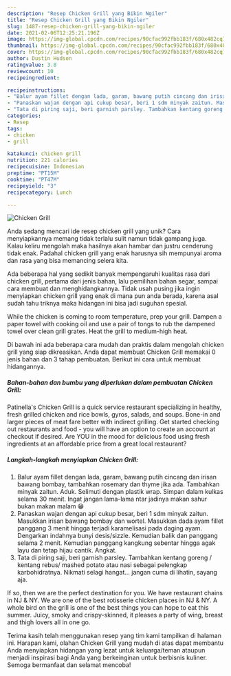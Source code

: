 ```yaml
---
description: "Resep Chicken Grill yang Bikin Ngiler"
title: "Resep Chicken Grill yang Bikin Ngiler"
slug: 1487-resep-chicken-grill-yang-bikin-ngiler
date: 2021-02-06T12:25:21.196Z
image: https://img-global.cpcdn.com/recipes/90cfac992fbb183f/680x482cq70/chicken-grill-foto-resep-utama.jpg
thumbnail: https://img-global.cpcdn.com/recipes/90cfac992fbb183f/680x482cq70/chicken-grill-foto-resep-utama.jpg
cover: https://img-global.cpcdn.com/recipes/90cfac992fbb183f/680x482cq70/chicken-grill-foto-resep-utama.jpg
author: Dustin Hudson
ratingvalue: 3.8
reviewcount: 10
recipeingredient:

recipeinstructions:
- "Balur ayam fillet dengan lada, garam, bawang putih cincang dan irisan bawang bombay, tambahkan rosemary dan thyme jika ada. Tambahkan minyak zaitun. Aduk. Selimuti dengan plastik wrap. Simpan dalam kulkas selama 30 menit. Ingat jangan lama-lama ntar jadinya makan sahur bukan makan malam 😁"
- "Panaskan wajan dengan api cukup besar, beri 1 sdm minyak zaitun. Masukkan irisan bawang bombay dan wortel. Masukkan dada ayam fillet panggang 3 menit hingga terjadi karamelisasi pada daging ayam. Dengarkan indahnya bunyi desis/sizzle. Kemudian balik dan panggang selama 2 menit. Kemudian panggang kangkung sebentar hingga agak layu dan tetap hijau cantik. Angkat."
- "Tata di piring saji, beri garnish parsley. Tambahkan kentang goreng / kentang rebus/ mashed potato atau nasi sebagai pelengkap karbohidratnya. Nikmati selagi hangat... jangan cuma di lihatin, sayang aja."
categories:
- Resep
tags:
- chicken
- grill

katakunci: chicken grill 
nutrition: 221 calories
recipecuisine: Indonesian
preptime: "PT15M"
cooktime: "PT47M"
recipeyield: "3"
recipecategory: Lunch

---
```



![Chicken Grill](https://img-global.cpcdn.com/recipes/90cfac992fbb183f/680x482cq70/chicken-grill-foto-resep-utama.jpg)

Anda sedang mencari ide resep chicken grill yang unik? Cara menyiapkannya memang tidak terlalu sulit namun tidak gampang juga. Kalau keliru mengolah maka hasilnya akan hambar dan justru cenderung tidak enak. Padahal chicken grill yang enak harusnya sih mempunyai aroma dan rasa yang bisa memancing selera kita.

Ada beberapa hal yang sedikit banyak mempengaruhi kualitas rasa dari chicken grill, pertama dari jenis bahan, lalu pemilihan bahan segar, sampai cara membuat dan menghidangkannya. Tidak usah pusing jika ingin menyiapkan chicken grill yang enak di mana pun anda berada, karena asal sudah tahu triknya maka hidangan ini bisa jadi suguhan spesial.

While the chicken is coming to room temperature, prep your grill. Dampen a paper towel with cooking oil and use a pair of tongs to rub the dampened towel over clean grill grates. Heat the grill to medium-high heat.


Di bawah ini ada beberapa cara mudah dan praktis dalam mengolah chicken grill yang siap dikreasikan. Anda dapat membuat Chicken Grill memakai 0 jenis bahan dan 3 tahap pembuatan. Berikut ini cara untuk membuat hidangannya.

<!--inarticleads1-->

##### Bahan-bahan dan bumbu yang diperlukan dalam pembuatan Chicken Grill:



Patinella&#39;s Chicken Grill is a quick service restaurant specializing in healthy, fresh grilled chicken and rice bowls, gyros, salads, and soups. Bone-in and larger pieces of meat fare better with indirect grilling. Get started checking out restaurants and food - you will have an option to create an account at checkout if desired. Are YOU in the mood for delicious food using fresh ingredients at an affordable price from a great local restaurant? 

<!--inarticleads2-->

##### Langkah-langkah menyiapkan Chicken Grill:

1. Balur ayam fillet dengan lada, garam, bawang putih cincang dan irisan bawang bombay, tambahkan rosemary dan thyme jika ada. Tambahkan minyak zaitun. Aduk. Selimuti dengan plastik wrap. Simpan dalam kulkas selama 30 menit. Ingat jangan lama-lama ntar jadinya makan sahur bukan makan malam 😁
1. Panaskan wajan dengan api cukup besar, beri 1 sdm minyak zaitun. Masukkan irisan bawang bombay dan wortel. Masukkan dada ayam fillet panggang 3 menit hingga terjadi karamelisasi pada daging ayam. Dengarkan indahnya bunyi desis/sizzle. Kemudian balik dan panggang selama 2 menit. Kemudian panggang kangkung sebentar hingga agak layu dan tetap hijau cantik. Angkat.
1. Tata di piring saji, beri garnish parsley. Tambahkan kentang goreng / kentang rebus/ mashed potato atau nasi sebagai pelengkap karbohidratnya. Nikmati selagi hangat... jangan cuma di lihatin, sayang aja.


If so, then we are the perfect destination for you. We have restaurant chains in NJ &amp; NY. We are one of the best rotisserie chicken places in NJ &amp; NY. A whole bird on the grill is one of the best things you can hope to eat this summer. Juicy, smoky and crispy-skinned, it pleases a party of wing, breast and thigh lovers all in one go. 

Terima kasih telah menggunakan resep yang tim kami tampilkan di halaman ini. Harapan kami, olahan Chicken Grill yang mudah di atas dapat membantu Anda menyiapkan hidangan yang lezat untuk keluarga/teman ataupun menjadi inspirasi bagi Anda yang berkeinginan untuk berbisnis kuliner. Semoga bermanfaat dan selamat mencoba!
